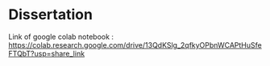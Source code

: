 # Dissertation

Link of google colab notebook : https://colab.research.google.com/drive/13QdKSlg_2qfkyOPbnWCAPtHuSfeFTQbT?usp=share_link
